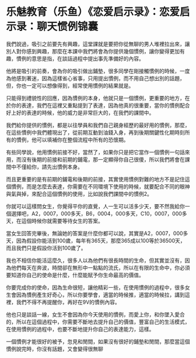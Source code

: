 # 乐魅教育（乐鱼）《恋爱启示录》：恋爱启示录：聊天惯例锦囊

我們說過，吸引之前要先有興趣，這堂課就是要把你從無聊的男人堆裡拉出來，讓別人對你感到興趣，那麼在本課中我們將會為你提供幾個慣例，讓你變得更加有趣，慣例的意思是指，在談話過程中提出事先準備好的內容。

他將是吸引的前奏，會為你的吸引做出鋪墊，很多同學在剛接觸慣例的時候，一度為他感到著迷，因為這樣省心省事，只用提出慣例，而不用自己想出別的話題，但，你也一定可以想像得到，經常使用慣例的結果就是。

只能得到禮貌性的回應，因為慣例的本身，他就只是一個慣例，更重要的地方，在於你的表達，我們在這裡又重點提到了表達，因為他真的很重要，當你的慣例配合好上好的表達的時候，他的威力是非常巨大的，在我們的課間中。

我們給你提供的慣例，都是以往學員和我們自己親身經歷的最好用的慣例，那麼，在這些慣例中我們體現出了，從前期互動到油錢入身，再到後期關鍵性化期時刻所有的慣例，他可以填補你在整個流程中所有的恐懷期。

有些同學說，他用慣例前接不好，當然了，如果你只是把它當作一個慣例一句話來用，而沒有後期的前接和前期的鋪電，那一定顯得你自己很傻，所以我們將會在課間中不僅給你，請先出慣例本身。

而且更重要的是有前期的鋪電和後期的前接，其實使用慣例對難的地方不是記住這個慣例，而是怎麼去表達，你需要在不同環境下使用的時候，就要配合不同的眼神與氣與掉，來配合這個慣例的使用，比如說我們課間中的慣例2。

你就可以這樣問女生，你覺得平你的直覺，人一生可以活多少天，要不然我給你一個選擇吧，A2，0007，000多天，B6，0004，000多天，C10，0007，000多天，在這個時候你就需要等待女生的答案。

當女生回答完畢後，無論她的答案是什麼你都可以說，其實是A2，0007，000多天，因為假設你能活到100歲，每年有365天，那麼365成以100等於36500天，而且我們只是假設你活到100歲了。

我也不相信你能活這麼久，很多人以為他們有很長時間的生命，但其實並沒有，因為他們每天在奔波，時間卻在無形中一點點的流氏，所以在有限的生命中，你必須要知道你自己的使命是什麼，什麼能賦予你生命最高的價值。

你要完成你的使命，因為生命很短，讓他精彩一些，在使用慣例的過程中，很多女生會因為慣例產生好奇心，所以你要學會，適當的時候推，適當的時候拉，講到這裡，我們不得不再提醒你，再好在9V的慣例內容。

他也只是談話一線，女生不會因為你今天使用的慣例，而愛上你，和你墜入愛合的，所以在這個過程中，你需要不斷地去提升自己的價值，豐富自己的生活模式，在使用慣例的過程中，也要不斷地提升你自己的表達能力，這樣。

一個慣例才能很好的被予，忽見和閒間，如果沒有很好的鋪墊和閒間，那麼當這個慣例說完時，你沒有話題，又會變得很無聊